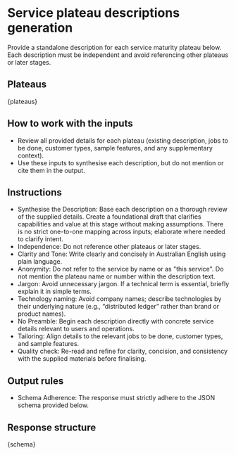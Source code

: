 # Service plateau descriptions generation

Provide a standalone description for each service maturity plateau below. Each description must be independent and avoid referencing other plateaus or later stages.

## Plateaus

{plateaus}

## How to work with the inputs

- Review all provided details for each plateau (existing description, jobs to be done, customer types, sample features, and any supplementary context).
- Use these inputs to synthesise each description, but do not mention or cite them in the output.

## Instructions

- Synthesise the Description: Base each description on a thorough review of the supplied details. Create a foundational draft that clarifies capabilities and value at this stage without making assumptions. There is no strict one-to-one mapping across inputs; elaborate where needed to clarify intent.
- Independence: Do not reference other plateaus or later stages.
- Clarity and Tone: Write clearly and concisely in Australian English using plain language.
- Anonymity: Do not refer to the service by name or as "this service". Do not mention the plateau name or number within the description text.
- Jargon: Avoid unnecessary jargon. If a technical term is essential, briefly explain it in simple terms.
- Technology naming: Avoid company names; describe technologies by their underlying nature (e.g., “distributed ledger” rather than brand or product names).
- No Preamble: Begin each description directly with concrete service details relevant to users and operations.
- Tailoring: Align details to the relevant jobs to be done, customer types, and sample features.
- Quality check: Re-read and refine for clarity, concision, and consistency with the supplied materials before finalising.

## Output rules

- Schema Adherence: The response must strictly adhere to the JSON schema provided below.

## Response structure

{schema}
